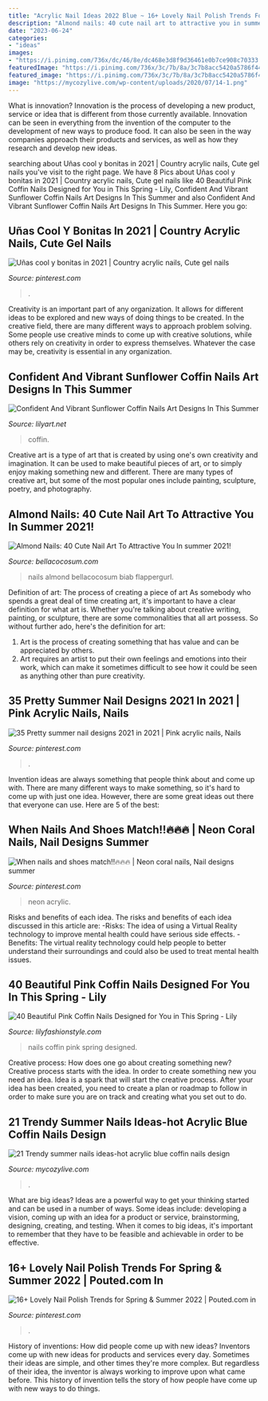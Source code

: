 ```yaml
---
title: "Acrylic Nail Ideas 2022 Blue ~ 16+ Lovely Nail Polish Trends For Spring &amp; Summer 2022"
description: "Almond nails: 40 cute nail art to attractive you in summer 2021!"
date: "2023-06-24"
categories:
- "ideas"
images:
- "https://i.pinimg.com/736x/dc/46/8e/dc468e3d8f9d36461e0b7ce908c70333.jpg"
featuredImage: "https://i.pinimg.com/736x/3c/7b/8a/3c7b8acc5420a5786f44e8e1a329b508.jpg"
featured_image: "https://i.pinimg.com/736x/3c/7b/8a/3c7b8acc5420a5786f44e8e1a329b508.jpg"
image: "https://mycozylive.com/wp-content/uploads/2020/07/14-1.png"
---
```



What is innovation?
Innovation is the process of developing a new product, service or idea that is different from those currently available. Innovation can be seen in everything from the invention of the computer to the development of new ways to produce food. It can also be seen in the way companies approach their products and services, as well as how they research and develop new ideas.

	

		
searching about Uñas cool y bonitas in 2021 | Country acrylic nails, Cute gel nails you've visit to the right page. We have 8 Pics about Uñas cool y bonitas in 2021 | Country acrylic nails, Cute gel nails like 40 Beautiful Pink Coffin Nails Designed for You in This Spring - Lily, Confident And Vibrant Sunflower Coffin Nails Art Designs In This Summer and also Confident And Vibrant Sunflower Coffin Nails Art Designs In This Summer. Here you go:
		
    
## Uñas Cool Y Bonitas In 2021 | Country Acrylic Nails, Cute Gel Nails

<img loading=lazy src="https://i.pinimg.com/736x/3c/7b/8a/3c7b8acc5420a5786f44e8e1a329b508.jpg" onerror="this.onerror=null;this.src='https://tse3.mm.bing.net/th?id=OIP.M84tooNYj-WpA-oNZmFhTQHaN-&amp;pid=15.1';" alt="Uñas cool y bonitas in 2021 | Country acrylic nails, Cute gel nails">

_Source: pinterest.com_

>. 

	

Creativity is an important part of any organization. It allows for different ideas to be explored and new ways of doing things to be created. In the creative field, there are many different ways to approach problem solving. Some people use creative minds to come up with creative solutions, while others rely on creativity in order to express themselves. Whatever the case may be, creativity is essential in any organization.

    
## Confident And Vibrant Sunflower Coffin Nails Art Designs In This Summer

<img loading=lazy src="https://lilyart.net/wp-content/uploads/2020/05/30-4.jpg" onerror="this.onerror=null;this.src='https://tse2.mm.bing.net/th?id=OIP.oEyKgRJzp-OdR_tNMlcI0AHaJ-&amp;pid=15.1';" alt="Confident And Vibrant Sunflower Coffin Nails Art Designs In This Summer">

_Source: lilyart.net_

>coffin. 

	

Creative art is a type of art that is created by using one's own creativity and imagination. It can be used to make beautiful pieces of art, or to simply enjoy making something new and different. There are many types of creative art, but some of the most popular ones include painting, sculpture, poetry, and photography.

    
## Almond Nails: 40 Cute Nail Art To Attractive You In Summer 2021!

<img loading=lazy src="https://bellacocosum.com/wp-content/uploads/2021/05/32-12.jpg" onerror="this.onerror=null;this.src='https://tse3.mm.bing.net/th?id=OIP.qxVpjbsyKSiBQLt7nMlvZAHaLH&amp;pid=15.1';" alt="Almond Nails: 40 Cute Nail Art To Attractive You In summer 2021!">

_Source: bellacocosum.com_

>nails almond bellacocosum biab flappergurl. 

	

Definition of art: The process of creating a piece of art
As somebody who spends a great deal of time creating art, it's important to have a clear definition for what art is. Whether you're talking about creative writing, painting, or sculpture, there are some commonalities that all art possess. So without further ado, here's the definition for art: 
1. Art is the process of creating something that has value and can be appreciated by others.
2. Art requires an artist to put their own feelings and emotions into their work, which can make it sometimes difficult to see how it could be seen as anything other than pure creativity.

    
## 35 Pretty Summer Nail Designs 2021 In 2021 | Pink Acrylic Nails, Nails

<img loading=lazy src="https://i.pinimg.com/736x/21/b7/69/21b76908fcff8cc0df4e86adb3d18bbc.jpg" onerror="this.onerror=null;this.src='https://tse1.mm.bing.net/th?id=OIP.oLmgVb9tbHrmoFGxG79DVQHaLH&amp;pid=15.1';" alt="35 Pretty summer nail designs 2021 in 2021 | Pink acrylic nails, Nails">

_Source: pinterest.com_

>. 

	

Invention ideas are always something that people think about and come up with. There are many different ways to make something, so it's hard to come up with just one idea. However, there are some great ideas out there that everyone can use. Here are 5 of the best: 

    
## When Nails And Shoes Match‼️🔥🔥🔥 | Neon Coral Nails, Nail Designs Summer

<img loading=lazy src="https://i.pinimg.com/736x/0b/15/f2/0b15f23b076a77232f720d8bbac940c1.jpg" onerror="this.onerror=null;this.src='https://tse4.mm.bing.net/th?id=OIP.ygN7VGYRv3Wyh2wSVMvlygHaHa&amp;pid=15.1';" alt="When nails and shoes match‼️🔥🔥🔥 | Neon coral nails, Nail designs summer">

_Source: pinterest.com_

>neon acrylic. 

	

Risks and benefits of each idea.
The risks and benefits of each idea discussed in this article are: 
-Risks: The idea of using a Virtual Reality technology to improve mental health could have serious side effects.
-Benefits: The virtual reality technology could help people to better understand their surroundings and could also be used to treat mental health issues.

    
## 40 Beautiful Pink Coffin Nails Designed For You In This Spring - Lily

<img loading=lazy src="https://lilyfashionstyle.com/wp-content/uploads/2020/02/2-16.jpg" onerror="this.onerror=null;this.src='https://tse3.mm.bing.net/th?id=OIP.eAb9zD71oiVFamsubcN8mwHaKi&amp;pid=15.1';" alt="40 Beautiful Pink Coffin Nails Designed for You in This Spring - Lily">

_Source: lilyfashionstyle.com_

>nails coffin pink spring designed. 

	

Creative process: How does one go about creating something new?
Creative process starts with the idea. In order to create something new you need an idea. Idea is a spark that will start the creative process. After your idea has been created, you need to create a plan or roadmap to follow in order to make sure you are on track and creating what you set out to do.

    
## 21 Trendy Summer Nails Ideas-hot Acrylic Blue Coffin Nails Design

<img loading=lazy src="https://mycozylive.com/wp-content/uploads/2020/07/14-1.png" onerror="this.onerror=null;this.src='https://tse1.mm.bing.net/th?id=OIP.zqLgrkc9ZZwor9eS5SO95QHaKA&amp;pid=15.1';" alt="21 Trendy summer nails ideas-hot acrylic blue coffin nails design">

_Source: mycozylive.com_

>. 

	

What are big ideas?
Ideas are a powerful way to get your thinking started and can be used in a number of ways. Some ideas include: developing a vision, coming up with an idea for a product or service, brainstorming, designing, creating, and testing. When it comes to big ideas, it's important to remember that they have to be feasible and achievable in order to be effective.

    
## 16+ Lovely Nail Polish Trends For Spring &amp; Summer 2022 | Pouted.com In

<img loading=lazy src="https://i.pinimg.com/736x/dc/46/8e/dc468e3d8f9d36461e0b7ce908c70333.jpg" onerror="this.onerror=null;this.src='https://tse3.mm.bing.net/th?id=OIP.LWFrEvTH_JjgbJSfHW6COgHaJ4&amp;pid=15.1';" alt="16+ Lovely Nail Polish Trends for Spring &amp; Summer 2022 | Pouted.com in">

_Source: pinterest.com_

>. 

	

History of inventions: How did people come up with new ideas?
Inventors come up with new ideas for products and services every day. Sometimes their ideas are simple, and other times they're more complex. But regardless of their idea, the inventor is always working to improve upon what came before. This history of invention tells the story of how people have come up with new ways to do things.


